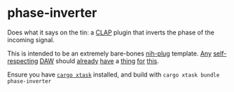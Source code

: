 # phase-inverter
Does what it says on the tin: a [CLAP](https://cleveraudio.org/) plugin that inverts the phase of the incoming signal.

This is intended to be an extremely bare-bones [nih-plug](https://github.com/robbert-vdh/nih-plug) template. [Any](https://forum.ableton.com/viewtopic.php?t=101725) [self-respecting](https://www.kvraudio.com/forum/viewtopic.php?t=410205) [DAW](https://www.image-line.com/fl-studio-learning/fl-studio-online-manual/html/plugins/Fruity%20Phase%20Inverter.htm) should [already](https://support.apple.com/guide/logicpro/reverse-audio-and-invert-phase-lgcp2158bd98/mac) [have](https://forums.steinberg.net/t/how-to-invert-phase-of-a-track/653130/4) a [thing](https://forums.presonus.com/viewtopic.php?t=8528) [for](https://www.reddit.com/r/Reaper/comments/9krb1n/question_how_do_i_invert_phase/) [this](https://www.reasonstudios.com/shop/rack-extension/itsy-audio-phase-inverter/).

Ensure you have [`cargo xtask`](https://github.com/matklad/cargo-xtask/) installed, and build with `cargo xtask bundle phase-inverter`
